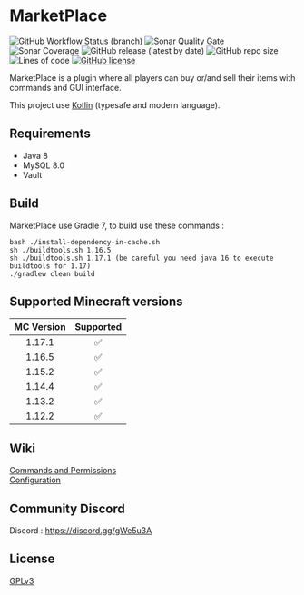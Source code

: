 # MarketPlace
![GitHub Workflow Status (branch)](https://img.shields.io/github/workflow/status/fhebuterne/MarketPlace/MarketPlace%20CI%20-%20Java%208%20with%20Kotlin/master?style=flat-square)
![Sonar Quality Gate](https://img.shields.io/sonar/quality_gate/fhebuterne_MarketPlace?server=https%3A%2F%2Fsonarcloud.io&style=flat-square)
![Sonar Coverage](https://img.shields.io/sonar/coverage/fhebuterne_MarketPlace?server=https%3A%2F%2Fsonarcloud.io&style=flat-square)
![GitHub release (latest by date)](https://img.shields.io/github/v/release/fhebuterne/MarketPlace?style=flat-square)
![GitHub repo size](https://img.shields.io/github/repo-size/fhebuterne/MarketPlace?style=flat-square)
![Lines of code](https://img.shields.io/tokei/lines/github/fhebuterne/MarketPlace?style=flat-square)
[![GitHub license](https://img.shields.io/github/license/fhebuterne/MarketPlace?style=flat-square)](https://github.com/fhebuterne/MarketPlace/blob/master/LICENSE)

MarketPlace is a plugin where all players can buy or/and sell their items with commands and GUI interface.

This project use [Kotlin](https://kotlinlang.org/) (typesafe and modern language).

## Requirements

- Java 8
- MySQL 8.0
- Vault

## Build

MarketPlace use Gradle 7, to build use these commands :

```
bash ./install-dependency-in-cache.sh
sh ./buildtools.sh 1.16.5
sh ./buildtools.sh 1.17.1 (be careful you need java 16 to execute buildtools for 1.17)
./gradlew clean build
```

## Supported Minecraft versions

| MC Version     | Supported    |
|:----------------:|:--------------:|
| 1.17.1         |✅            |
| 1.16.5         |✅            |
| 1.15.2         |✅            |
| 1.14.4         |✅            |
| 1.13.2         |✅            |
| 1.12.2         |✅            |

## Wiki

[Commands and Permissions](https://github.com/fhebuterne/MarketPlace/wiki/Commands-and-Permissions)  
[Configuration](https://github.com/fhebuterne/MarketPlace/wiki/Configuration)

## Community Discord

Discord : https://discord.gg/gWe5u3A

## License

[GPLv3](LICENSE)
